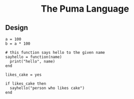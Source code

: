 <h1 align="center">The Puma Language</h1>

## Design

```
a = 100
b = a * 100

# this function says hello to the given name
sayhello = function(name)
  print("hello", name)
end

likes_cake = yes

if likes_cake then
  sayhello("person who likes cake")
end
```
